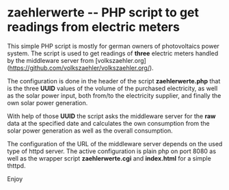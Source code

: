 # zaehlerwerte -- PHP script to get readings from electric meters

This simple PHP script is mostly for german owners of photovoltaics power system.
The script is used to get readings of **three** electric meters handled by the
middleware server from [volkszaehler.org] (https://github.com/volkszaehler/volkszaehler.org/).

The configuration is done in the header of the script **zaehlerwerte.php** that is
the three **UUID** values of the volume of the purchased electricity, as well as the
solar power input, both from/to the electricity supplier, and finally the own solar
power generation.

With help of those **UUID** the script asks the middleware server for the **raw**
data at the specified date and calculates the own consumption from the solar power
generation as well as the overall consumption.

The configuration of the URL of the middleware server depends on the used type of
httpd server.  The active configuration is plain php on port 8080 as well as the
wrapper script **zaehlerwerte.cgi** and **index.html** for a simple thttpd.

Enjoy

